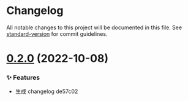 # Changelog

All notable changes to this project will be documented in this file. See [standard-version](https://github.com/conventional-changelog/standard-version) for commit guidelines.

# [0.2.0](/compare/v0.1.7...v0.2.0) (2022-10-08)

### ✨ Features

- 生成 changelog de57c02
